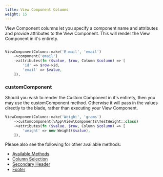 ```yaml
---
title: View Component Columns
weight: 15
---
```


View Component columns let you specify a component name and attributes and provide attributes to the View Component.  This will render the View Component in it's entirety.

```php

ViewComponentColumn::make('E-mail', 'email')
    ->component('email')
    ->attributes(fn ($value, $row, Column $column) => [
        'id' => $row->id,
        'email' => $value,
    ]),
```

### customComponent

Should you wish to render the Custom Component in it's entirety, then you may use the customComponent method.  Otherwise it will pass in the values directly to the blade, rather than executing your View Component.

```php
ViewComponentColumn::make('Weight', 'grams')
    ->customComponent(\App\View\Components\TestWeight::class)
    ->attributes(fn ($value, $row, Column $column) => [
        'weight' => new Weight($value),
    ]),
```

Please also see the following for other available methods:
<ul>
    <li>
        <a href="https://rappasoft.com/docs/laravel-livewire-tables/v3/columns/available-methods">Available Methods</a>
    </li>
    <li>
        <a href="https://rappasoft.com/docs/laravel-livewire-tables/v3/columns/column-selection">Column Selection</a>
    </li>
    <li>
        <a href="https://rappasoft.com/docs/laravel-livewire-tables/v3/columns/secondary-header">Secondary Header</a>
    </li>
    <li>
        <a href="https://rappasoft.com/docs/laravel-livewire-tables/v3/columns/footer">Footer</a>
    </li>
</ul>